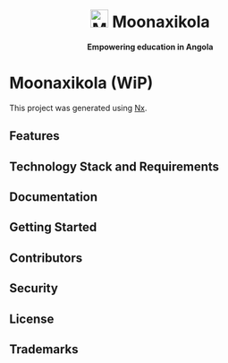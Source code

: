 <div align="center">
  <h1><img src="https://avatars.githubusercontent.com/u/70535880?s=200&v=4" alt="Moonaxikola" height="32px" /> Moonaxikola</h1>
  <strong>Empowering education in Angola</strong>
</div>

# Moonaxikola (WiP)

This project was generated using [Nx](https://nx.dev).

## Features

## Technology Stack and Requirements

## Documentation

## Getting Started

## Contributors

## Security

## License

## Trademarks
